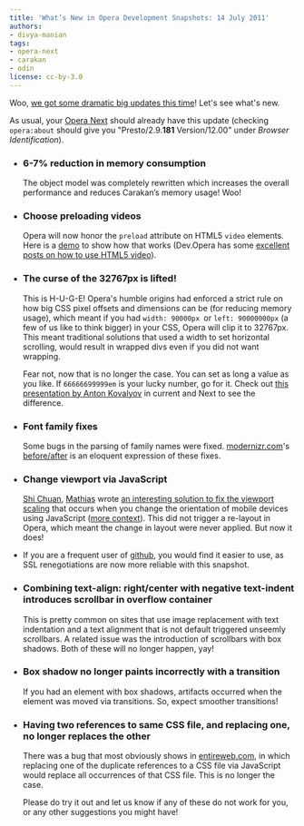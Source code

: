 ```yaml
---
title: 'What’s New in Opera Development Snapshots: 14 July 2011'
authors:
- divya-manian
tags:
- opera-next
- carakan
- odin
license: cc-by-3.0
---
```


<p>Woo, <a href="http://my.opera.com/desktopteam/blog/2011/07/14/javascript-on-a-diet">we got some dramatic big updates this time</a>! Let&#39;s see what&#39;s new.</p>
<p>As usual, your <a href="http://www.opera.com/browser/next/">Opera Next</a> should already have this update (checking <code>opera:about</code> should give you &quot;Presto/2.9.<b>181</b> Version/12.00&quot; under <i>Browser Identification</i>).</p>
<ul>
<li>
	<h3>6-7% reduction in memory consumption</h3><p>The object model was completely rewritten which increases the overall performance and reduces Carakan&#x2019;s memory usage! Woo!</p></li>
<li><h3>Choose preloading videos</h3>
	<p>Opera will now honor the <code>preload</code> attribute on HTML5 <code>video</code> elements. Here is a <a href="http://jsfiddle.net/nimbu/b637m/show/">demo</a> to show how that works (Dev.Opera has some <a href="https://dev.opera.com/articles/tags/video/">excellent posts on how to use HTML5 video</a>). </p>
</li>
<li>
	<h3>The curse of the 32767px is lifted!</h3>
	<p>This is H-U-G-E! Opera&#39;s humble origins had enforced a strict rule on how big CSS pixel offsets and dimensions can be (for reducing memory usage), which meant if you had <code>width: 90000px </code>or <code>left: 90000000px</code> (a few of us like to think bigger) in your CSS, Opera will clip it to 32767px. This meant traditional solutions that used a width to set horizontal scrolling, would result in wrapped divs even if you did not want wrapping.</p>
	<p>Fear not, now that is no longer the case. You can set as long a value as you like. If <code>66666699999em</code> is your lucky number, go for it.  Check out <a href="http://anton.kovalyov.net/slides/gothamjs/">this presentation by Anton Kovalyov</a> in current and Next to see the difference. </p>
</li>
<li>
	<h3>Font family fixes</h3>
	<p>Some bugs in the parsing of family names were fixed. <a href="http://modernizr.com">modernizr.com</a>&#39;s <a href="http://gyazo.com/0a14a6df219732ef473220775070fe77.png">before/after</a> is an eloquent expression of these fixes.</p>
</li>
<li>
	<h3>Change viewport via JavaScript</h3>
	<p><a href="http://www.blog.highub.com/">Shi Chuan</a>, <a href="https://mathiasbynens.be/">Mathias</a> wrote <a href="https://gist.github.com/901295">an interesting solution to fix the viewport scaling</a> that occurs when you change the orientation of mobile devices using JavaScript (<a href="https://github.com/shichuan/mobile-html5-boilerplate/issues/12">more context</a>). This did not trigger a re-layout in Opera, which meant the change in layout were never applied. But now it does!</p>
</li>
<li>
	<p>If you are a frequent user of <a href="http://github.com">github</a>, you would find it easier to use, as SSL renegotiations are now more reliable with this snapshot.</p>
</li>
<li>
	<h3>Combining text-align: right/center with negative text-indent introduces scrollbar in overflow container</h3>
	<p>This is pretty common on sites that use image replacement with text indentation and a text alignment that is not default triggered unseemly scrollbars. A related issue was the introduction of scrollbars with box shadows. Both of these will no longer happen, yay!</p>
</li>
<li>
	<h3>Box shadow no longer paints incorrectly with a transition</h3>
	<p>If you had an element with box shadows, artifacts occurred when the element was moved via transitions. So, expect smoother transitions!</p>
</li>
<li>
	<h3>Having two references to same CSS file, and replacing one, no longer replaces the other</h3>
	<p>There was a bug that most obviously shows in <a href="http://entireweb.com">entireweb.com</a>, in which replacing one of the duplicate references to a CSS file via JavaScript would replace all occurrences of that CSS file. This is no longer the case.</p>
</li>
<p>Please do try it out and let us know if any of these do not work for you, or any other suggestions you might have!</p></ul>
